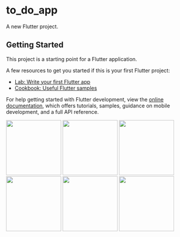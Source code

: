 # to_do_app

A new Flutter project.

## Getting Started

This project is a starting point for a Flutter application.

A few resources to get you started if this is your first Flutter project:

- [Lab: Write your first Flutter app](https://docs.flutter.dev/get-started/codelab)
- [Cookbook: Useful Flutter samples](https://docs.flutter.dev/cookbook)

For help getting started with Flutter development, view the
[online documentation](https://docs.flutter.dev/), which offers tutorials,
samples, guidance on mobile development, and a full API reference.


<p>
  <img src="(https://github.com/HarshilMoradiya1244/to_do_app/assets/142592789/efc73204-d53f-49c0-b711-0812341d8a3e",hieght="500"width="150">
  <img src="https://github.com/HarshilMoradiya1244/to_do_app/assets/142592789/28cf085d-9219-43c2-9033-5bf1ce375c5b",hieght="500"width="150">
  <img src="https://github.com/HarshilMoradiya1244/to_do_app/assets/142592789/d358b403-c053-499c-a395-16da194a57ab",hieght="500"width="150">
  <img src="https://github.com/HarshilMoradiya1244/to_do_app/assets/142592789/b9252e88-4d61-40f6-9a6e-a295c856499c",hieght="500"width="150">
  <img src="https://github.com/HarshilMoradiya1244/to_do_app/assets/142592789/4a9de304-b9a0-42b7-893b-75de9b3bc931",hieght="500"width="150">
  <img src="https://github.com/HarshilMoradiya1244/to_do_app/assets/142592789/10f65731-d5c3-4944-acd3-aed1a14b8dfa",hieght="500"width="150">
</p>
